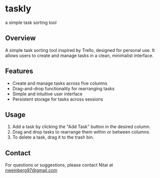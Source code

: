 # taskly
a simple task sorting tool 

## Overview
A simple task sorting tool inspired by Trello, designed for personal use. It allows users to create and manage tasks in a clean, minimalist interface.

## Features
- Create and manage tasks across five columns
- Drag-and-drop functionality for rearranging tasks
- Simple and intuitive user interface
- Persistent storage for tasks across sessions


## Usage
1. Add a task by clicking the "Add Task" button in the desired column.
2. Drag and drop tasks to rearrange them within or between columns.
3. To delete a task, drag it to the trash bin.


## Contact
For questions or suggestions, please contact Nitai at nweinberg97@gmail.com
